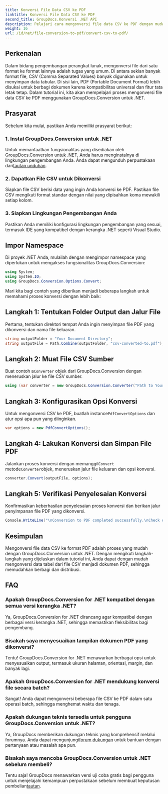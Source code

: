 ```yaml
---
title: Konversi File Data CSV ke PDF
linktitle: Konversi File Data CSV ke PDF
second_title: GroupDocs.Konversi .NET API
description: Pelajari cara mengonversi file data CSV ke PDF dengan mudah menggunakan GroupDocs.Conversion untuk .NET. Ikuti panduan langkah demi langkah kami.
weight: 16
url: /id/net/file-conversion-to-pdf/convert-csv-to-pdf/
---
```

## Perkenalan
Dalam bidang pengembangan perangkat lunak, mengonversi file dari satu format ke format lainnya adalah tugas yang umum. Di antara sekian banyak format file, CSV (Comma Separated Values) banyak digunakan untuk menyimpan data tabular. Di sisi lain, PDF (Portable Document Format) lebih disukai untuk berbagi dokumen karena kompatibilitas universal dan fitur tata letak tetap. Dalam tutorial ini, kita akan mempelajari proses mengonversi file data CSV ke PDF menggunakan GroupDocs.Conversion untuk .NET.
## Prasyarat
Sebelum kita mulai, pastikan Anda memiliki prasyarat berikut:
### 1. Instal GroupDocs.Conversion untuk .NET
 Untuk memanfaatkan fungsionalitas yang disediakan oleh GroupDocs.Conversion untuk .NET, Anda harus menginstalnya di lingkungan pengembangan Anda. Anda dapat mengunduh perpustakaan dari[tautan unduhan](https://releases.groupdocs.com/conversion/net/).
### 2. Dapatkan File CSV untuk Dikonversi
Siapkan file CSV berisi data yang ingin Anda konversi ke PDF. Pastikan file CSV mengikuti format standar dengan nilai yang dipisahkan koma mewakili setiap kolom.
### 3. Siapkan Lingkungan Pengembangan Anda
Pastikan Anda memiliki konfigurasi lingkungan pengembangan yang sesuai, termasuk IDE yang kompatibel dengan kerangka .NET seperti Visual Studio.

## Impor Namespace
Di proyek .NET Anda, mulailah dengan mengimpor namespace yang diperlukan untuk mengakses fungsionalitas GroupDocs.Conversion:
```csharp
using System;
using System.IO;
using GroupDocs.Conversion.Options.Convert;
```

Mari kita bagi contoh yang diberikan menjadi beberapa langkah untuk memahami proses konversi dengan lebih baik:
## Langkah 1: Tentukan Folder Output dan Jalur File
Pertama, tentukan direktori tempat Anda ingin menyimpan file PDF yang dikonversi dan nama file keluaran.
```csharp
string outputFolder = "Your Document Directory";
string outputFile = Path.Combine(outputFolder, "csv-converted-to.pdf");
```
## Langkah 2: Muat File CSV Sumber
 Buat contoh a`Converter` objek dari GroupDocs.Conversion dengan meneruskan jalur ke file CSV sumber.
```csharp
using (var converter = new GroupDocs.Conversion.Converter("Path to Your CSV File"))
```
## Langkah 3: Konfigurasikan Opsi Konversi
 Untuk mengonversi CSV ke PDF, buatlah instance`PdfConvertOptions` dan atur opsi apa pun yang diinginkan.
```csharp
var options = new PdfConvertOptions();
```
## Langkah 4: Lakukan Konversi dan Simpan File PDF
 Jalankan proses konversi dengan memanggil`Convert` metode`Converter`objek, meneruskan jalur file keluaran dan opsi konversi.
```csharp
converter.Convert(outputFile, options);
```
## Langkah 5: Verifikasi Penyelesaian Konversi
Konfirmasikan keberhasilan penyelesaian proses konversi dan berikan jalur penyimpanan file PDF yang dikonversi.
```csharp
Console.WriteLine("\nConversion to PDF completed successfully.\nCheck output in {0}", outputFolder);
```

## Kesimpulan
Mengonversi file data CSV ke format PDF adalah proses yang mudah dengan GroupDocs.Conversion untuk .NET. Dengan mengikuti langkah-langkah yang dijelaskan dalam tutorial ini, Anda dapat dengan mudah mengonversi data tabel dari file CSV menjadi dokumen PDF, sehingga memudahkan berbagi dan distribusi.
## FAQ
### Apakah GroupDocs.Conversion for .NET kompatibel dengan semua versi kerangka .NET?
Ya, GroupDocs.Conversion for .NET dirancang agar kompatibel dengan berbagai versi kerangka .NET, sehingga memastikan fleksibilitas bagi pengembang.
### Bisakah saya menyesuaikan tampilan dokumen PDF yang dikonversi?
Tentu! GroupDocs.Conversion for .NET menawarkan berbagai opsi untuk menyesuaikan output, termasuk ukuran halaman, orientasi, margin, dan banyak lagi.
### Apakah GroupDocs.Conversion for .NET mendukung konversi file secara batch?
Sangat! Anda dapat mengonversi beberapa file CSV ke PDF dalam satu operasi batch, sehingga menghemat waktu dan tenaga.
### Apakah dukungan teknis tersedia untuk pengguna GroupDocs.Conversion untuk .NET?
 Ya, GroupDocs memberikan dukungan teknis yang komprehensif melalui forumnya. Anda dapat mengunjungi[forum dukungan](https://forum.groupdocs.com/c/conversion/11) untuk bantuan dengan pertanyaan atau masalah apa pun.
### Bisakah saya mencoba GroupDocs.Conversion untuk .NET sebelum membeli?
 Tentu saja! GroupDocs menawarkan versi uji coba gratis bagi pengguna untuk menjelajahi kemampuan perpustakaan sebelum membuat keputusan pembelian[tautan](https://releases.groupdocs.com/conversion/net/).
